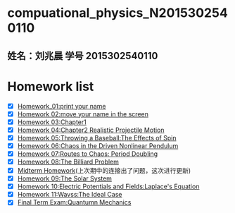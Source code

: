 # compuational_physics_N2015302540110
## 姓名：刘兆晨 学号 2015302540110

# Homework list
- [x] [Homework_01:print your name](https://github.com/liuzhaochen/compuational_physics_N2015302540110/tree/master/homework%2001)
- [x] [Homework 02:move your name in the screen](https://github.com/liuzhaochen/compuational_physics_N2015302540110/tree/master/homework02)
- [x] [Homework 03:Chapter1](https://github.com/liuzhaochen/compuational_physics_N2015302540110/tree/master/homework%2003)
- [x] [Homework 04:Chapter2 Realistic Projectile Motion](https://github.com/liuzhaochen/compuational_physics_N2015302540110/tree/master/homework%2004)
- [x] [Homework 05:Throwing a Baseball:The Effects of Spin](https://github.com/liuzhaochen/compuational_physics_N2015302540110/tree/master/homework%2005)
- [x] [Homework 06:Chaos in the Driven Nonlinear Pendulum](https://github.com/liuzhaochen/compuational_physics_N2015302540110/tree/master/homework%2006)
- [x] [Homework 07:Routes to Chaos: Period Doubling](https://github.com/liuzhaochen/compuational_physics_N2015302540110/tree/master/homework%2007)
- [x] [Homework 08:The Billiard Problem](https://github.com/liuzhaochen/compuational_physics_N2015302540110/tree/master/homework%2009)
- [x] [Midterm Homework](https://github.com/liuzhaochen/compuational_physics_N2015302540110/tree/master/Midterm)(上次期中的连接出了问题，这次进行更新)
- [x] [Homework 09:The Solar System](https://github.com/liuzhaochen/compuational_physics_N2015302540110/tree/master/Homework%2009)
- [x] [Homework 10:Electric Potentials and Fields:Laplace's Equation](https://github.com/liuzhaochen/compuational_physics_N2015302540110/tree/master/homework%2010)
- [x] [Homework 11:Wavss:The Ideal Case](https://github.com/liuzhaochen/compuational_physics_N2015302540110/tree/master/homework%2011)
- [x] [Final Term Exam:Quantumn Mechanics](https://github.com/liuzhaochen/compuational_physics_N2015302540110/tree/master/Final%20Term%20Exam)
